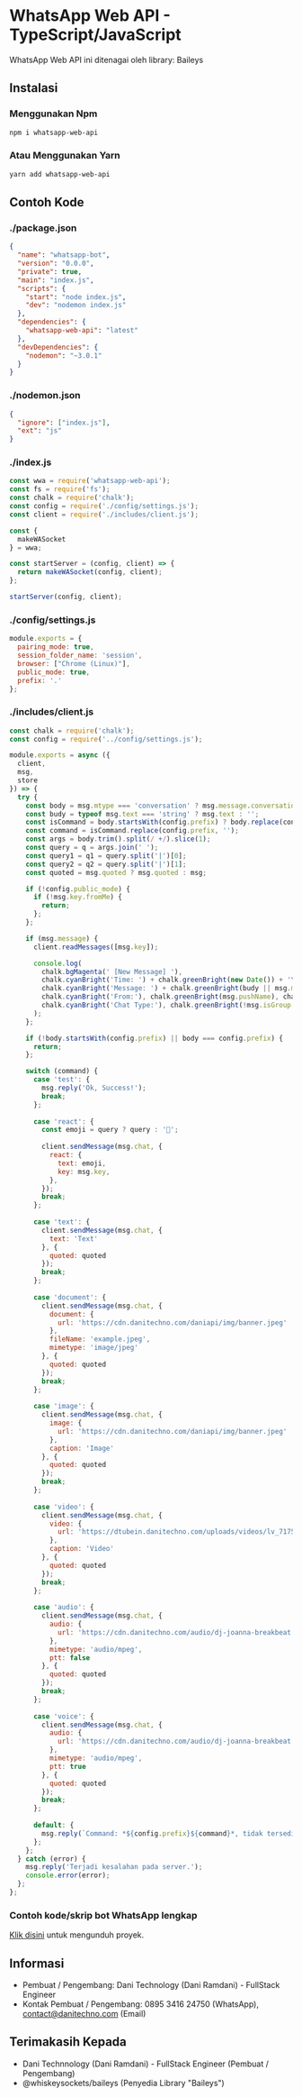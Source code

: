 # WhatsApp Web API - TypeScript/JavaScript
WhatsApp Web API ini ditenagai oleh library: Baileys

## Instalasi
### Menggunakan Npm
```bash
npm i whatsapp-web-api
```

### Atau Menggunakan Yarn
```bash
yarn add whatsapp-web-api
```

## Contoh Kode
### ./package.json
```json
{
  "name": "whatsapp-bot",
  "version": "0.0.0",
  "private": true,
  "main": "index.js",
  "scripts": {
    "start": "node index.js",
    "dev": "nodemon index.js"
  },
  "dependencies": {
    "whatsapp-web-api": "latest"
  },
  "devDependencies": {
    "nodemon": "~3.0.1"
  }
}
```

### ./nodemon.json
```json
{
  "ignore": ["index.js"],
  "ext": "js"
}
```

### ./index.js
```javascript
const wwa = require('whatsapp-web-api');
const fs = require('fs');
const chalk = require('chalk');
const config = require('./config/settings.js');
const client = require('./includes/client.js');

const {
  makeWASocket
} = wwa;

const startServer = (config, client) => {
  return makeWASocket(config, client);
};

startServer(config, client);
```

### ./config/settings.js
```javascript
module.exports = {
  pairing_mode: true,
  session_folder_name: 'session',
  browser: ["Chrome (Linux)"],
  public_mode: true,
  prefix: '.'
};
```

### ./includes/client.js
```javascript
const chalk = require('chalk');
const config = require('../config/settings.js');

module.exports = async ({
  client,
  msg,
  store
}) => {
  try {
    const body = msg.mtype === 'conversation' ? msg.message.conversation : msg.mtype === 'extendedTextMessage' ? msg.message.extendedTextMessage.text : '';
    const budy = typeof msg.text === 'string' ? msg.text : '';
    const isCommand = body.startsWith(config.prefix) ? body.replace(config.prefix, '').trim().split(/ +/).shift().toLowerCase() : '';
    const command = isCommand.replace(config.prefix, '');
    const args = body.trim().split(/ +/).slice(1);
    const query = q = args.join(' ');
    const query1 = q1 = query.split('|')[0];
    const query2 = q2 = query.split('|')[1];
    const quoted = msg.quoted ? msg.quoted : msg;

    if (!config.public_mode) {
      if (!msg.key.fromMe) {
        return;
      };
    };

    if (msg.message) {
      client.readMessages([msg.key]);

      console.log(
        chalk.bgMagenta(' [New Message] '),
        chalk.cyanBright('Time: ') + chalk.greenBright(new Date()) + '\n',
        chalk.cyanBright('Message: ') + chalk.greenBright(budy || msg.mtype) + '\n' +
        chalk.cyanBright('From:'), chalk.greenBright(msg.pushName), chalk.yellow('- ' + msg.sender.split('@')[0]) + '\n' +
        chalk.cyanBright('Chat Type:'), chalk.greenBright(!msg.isGroup ? 'Private Chat - ' + chalk.yellow(client.user.id.split(':')[0]) : 'Group Chat - ' + chalk.yellow(msg.chat.split('@')[0]))
      );
    };

    if (!body.startsWith(config.prefix) || body === config.prefix) {
      return;
    };

    switch (command) {
      case 'test': {
        msg.reply('Ok, Success!');
        break;
      };
      
      case 'react': {
        const emoji = query ? query : '🗿';
        
        client.sendMessage(msg.chat, {
          react: {
            text: emoji,
            key: msg.key,
          },
        });
        break;
      };
      
      case 'text': {
        client.sendMessage(msg.chat, {
          text: 'Text'
        }, {
          quoted: quoted
        });
        break;
      };
      
      case 'document': {
        client.sendMessage(msg.chat, {
          document: {
            url: 'https://cdn.danitechno.com/daniapi/img/banner.jpeg'
          },
          fileName: 'example.jpeg',
          mimetype: 'image/jpeg'
        }, {
          quoted: quoted
        });
        break;
      };
      
      case 'image': {
        client.sendMessage(msg.chat, {
          image: {
            url: 'https://cdn.danitechno.com/daniapi/img/banner.jpeg'
          },
          caption: 'Image'
        }, {
          quoted: quoted
        });
        break;
      };
      
      case 'video': {
        client.sendMessage(msg.chat, {
          video: {
            url: 'https://dtubein.danitechno.com/uploads/videos/lv_7175020052696091906_20230628222944_64b4e41f00726.mp4'
          },
          caption: 'Video'
        }, {
          quoted: quoted
        });
        break;
      };
      
      case 'audio': {
        client.sendMessage(msg.chat, {
          audio: {
            url: 'https://cdn.danitechno.com/audio/dj-joanna-breakbeat.mp3'
          },
          mimetype: 'audio/mpeg',
          ptt: false
        }, {
          quoted: quoted
        });
        break;
      };
      
      case 'voice': {
        client.sendMessage(msg.chat, {
          audio: {
            url: 'https://cdn.danitechno.com/audio/dj-joanna-breakbeat.mp3'
          },
          mimetype: 'audio/mpeg',
          ptt: true
        }, {
          quoted: quoted
        });
        break;
      };
      
      default: {
        msg.reply(`Command: *${config.prefix}${command}*, tidak tersedia!`);
      };
    };
  } catch (error) {
    msg.reply('Terjadi kesalahan pada server.');
    console.error(error);
  };
};
```

### Contoh kode/skrip bot WhatsApp lengkap
<a href="https://github.com/danitechnology/example-wa-bot-script">Klik disini</a> untuk mengunduh proyek.

## Informasi
* Pembuat / Pengembang: Dani Technology (Dani Ramdani) - FullStack Engineer
* Kontak Pembuat / Pengembang: 0895 3416 24750 (WhatsApp), contact@danitechno.com (Email)

## Terimakasih Kepada
* Dani Technnology (Dani Ramdani) - FullStack Engineer (Pembuat / Pengembang)
* @whiskeysockets/baileys (Penyedia Library "Baileys")